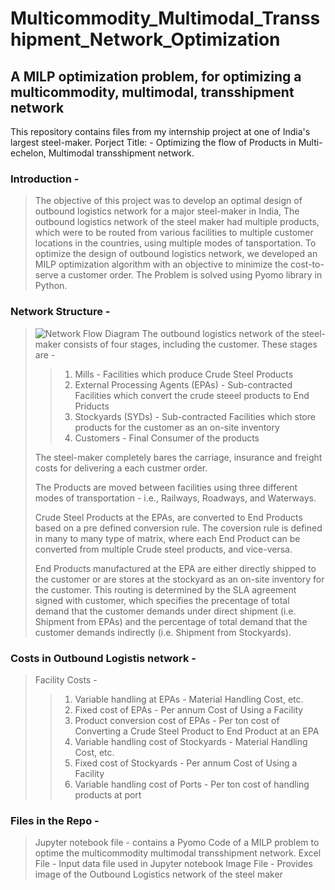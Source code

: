 # Multicommodity_Multimodal_Transshipment_Network_Optimization
A MILP optimization problem, for optimizing a multicommodity, multimodal, transshipment network
-----------------------------------------------------------------------------------------------------------------------------------------------------------------------------------

This repository contains files from my internship project at one of India's largest steel-maker. 
Porject Title: - Optimizing the flow of Products in Multi-echelon, Multimodal transshipment network.

### Introduction - 
> The objective of this project was to develop an optimal design of outbound logistics network for a major steel-maker in India, The outbound logistics network of the steel maker had multiple products, which were to be routed from various facilities to multiple customer locations in the countries, using multiple modes of tansportation. To optimize the design of outbound logistics network, we developed an MILP optimization algorithm with an objective to minimize the cost-to-serve a customer order. The Problem is solved using Pyomo library in Python.

### Network Structure - 
> ![Network Flow Diagram](https://https://github.com/saishivarao/Multicommodity_Multimodal_Transshipment_Network_Optimization/blob/main/image.png?raw=true)
>The outbound logistics network of the steel-maker consists of four stages, including the customer. These stages are - 
>> 1. Mills - Facilities which produce Crude Steel Products
>> 2. External Processing Agents (EPAs) - Sub-contracted Facilities which convert the crude steeel products to End Priducts
>> 3. Stockyards (SYDs) - Sub-contracted Facilities which store products for the customer as an on-site inventory
>> 4. Customers - Final Consumer of the products
>
> The steel-maker completely bares the carriage, insurance and freight costs for delivering a each custmer order.
>
> The Products are moved between facilities using three different modes of transportation - i.e., Railways, Roadways, and Waterways.
>
> Crude Steel Products at the EPAs, are converted to End Products based on a pre defined conversion rule. The coversion rule is defined in many to many type of matrix, where each End Product can be converted from multiple Crude steel products, and vice-versa.
>
> End Products manufactured at the EPA are either directly shipped to the customer or are stores at the stockyard as an on-site inventory for the customer. This routing is determined by the SLA agreement signed with customer, which specifies the precentage of total demand that the customer demands under direct shipment (i.e. Shipment from EPAs) and the percentage of total demand that the customer demands indirectly (i.e. Shipment from Stockyards).

### Costs in Outbound Logistis network - 
> Facility Costs -
>> 1. Variable handling at EPAs - Material Handling Cost, etc.
>> 2. Fixed cost of EPAs - Per annum Cost of Using a Facility
>> 3. Product conversion cost of EPAs - Per ton cost of Converting a Crude Steel Product to End Product at an EPA
>> 4. Variable handling cost of Stockyards - Material Handling Cost, etc.
>> 5. Fixed cost of Stockyards - Per annum Cost of Using a Facility
>> 6. Variable handling cost of Ports - Per ton cost of handling products at port

### Files in the Repo - 
> Jupyter notebook file - contains a Pyomo Code of a MILP problem to optime the multicommodity multimodal transshipment network.
> Excel File - Input data file used in Jupyter notebook
> Image File - Provides image of the Outbound Logistics network of the steel maker

